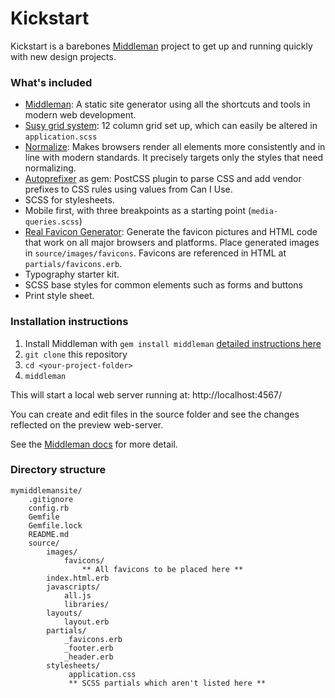 # Kickstart

Kickstart is a barebones [Middleman](https://middlemanapp.com) project to get up and running quickly with new design projects. 

### What's included

- [Middleman](https://middlemanapp.com): A static site generator using all the shortcuts and tools in modern web development. 
- [Susy grid system](http://susy.oddbird.net): 12 column grid set up, which can easily be altered in `application.scss`
- [Normalize](https://necolas.github.io/normalize.css): Makes browsers render all elements more consistently and in line with modern standards. It precisely targets only the styles that need normalizing.
- [Autoprefixer](https://github.com/postcss/autoprefixer) as gem: PostCSS plugin to parse CSS and add vendor prefixes to CSS rules using values from Can I Use.
- SCSS for stylesheets.
- Mobile first, with three breakpoints as a starting point (`media-queries.scss`)
- [Real Favicon Generator](http://realfavicongenerator.net): Generate the favicon pictures and HTML code that work on all major browsers and platforms. Place generated images in `source/images/favicons`. Favicons are referenced in HTML at `partials/favicons.erb`.
- Typography starter kit.
- SCSS base styles for common elements such as forms and buttons
- Print style sheet.


### Installation instructions

1. Install Middleman with `gem install middleman` [detailed instructions here](https://middlemanapp.com/basics/install/)
2. `git clone` this repository
3. `cd <your-project-folder>`
4. `middleman`

This will start a local web server running at: http://localhost:4567/

You can create and edit files in the source folder and see the changes reflected on the preview web-server.

See the [Middleman docs](https://middlemanapp.com/basics/install/) for more detail. 

### Directory structure

````
mymiddlemansite/
    .gitignore
    config.rb
    Gemfile
    Gemfile.lock
    README.md
    source/
        images/
            favicons/
                ** All favicons to be placed here **
        index.html.erb
        javascripts/
            all.js
            libraries/
        layouts/
            layout.erb
        partials/
            _favicons.erb
            _footer.erb
            _header.erb
        stylesheets/
             application.css
             ** SCSS partials which aren't listed here **
````